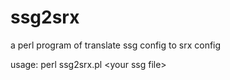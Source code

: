 # ssg2srx

a perl program of translate ssg config to srx config

usage:
perl ssg2srx.pl \<your ssg file\>
